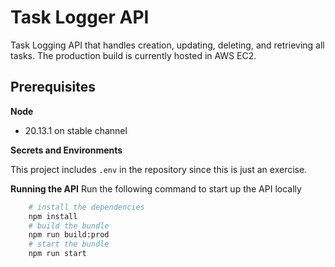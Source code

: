 # Task Logger API

Task Logging API that handles creation, updating, deleting, and retrieving all tasks. The production build is currently hosted in AWS EC2.

## Prerequisites

**Node**
- 20.13.1 on stable channel

**Secrets and Environments**

This project includes `.env` in the repository since this is just an exercise.

**Running the API**
Run the following command to start up the API locally

```sh
    # install the dependencies
    npm install
    # build the bundle
    npm run build:prod
    # start the bundle
    npm run start
```
